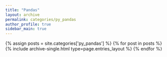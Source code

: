 ```yaml
---
title: "Pandas"
layout: archive
permalink: categories/py_pandas
author_profile: true
sidebar_main: true
---
```



{% assign posts = site.categories['py_pandas'] %}
{% for post in posts %} {% include archive-single.html type=page.entries_layout %} {% endfor %}